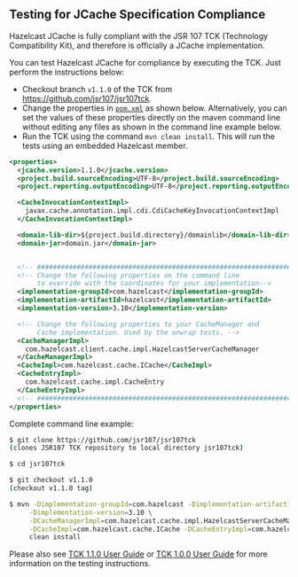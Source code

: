 
## Testing for JCache Specification Compliance

Hazelcast JCache is fully compliant with the JSR 107 TCK (Technology Compatibility Kit), and therefore is officially a JCache
implementation. 

You can test Hazelcast JCache for compliance by executing the TCK. Just perform the instructions below:


- Checkout branch `v1.1.0` of the TCK from <a href="https://github.com/jsr107/jsr107tck" target="_blank">https://github.com/jsr107/jsr107tck</a>.
- Change the properties in [`pom.xml`](https://github.com/jsr107/jsr107tck/blob/master/pom.xml) as shown below. Alternatively, you can set the values of these properties directly on the maven command line without editing any files as shown in the command line example below. 
- Run the TCK using the command `mvn clean install`. This will run the tests using an embedded Hazelcast member.

```xml
<properties>
  <jcache.version>1.1.0</jcache.version>
  <project.build.sourceEncoding>UTF-8</project.build.sourceEncoding>
  <project.reporting.outputEncoding>UTF-8</project.reporting.outputEncoding>

  <CacheInvocationContextImpl>
    javax.cache.annotation.impl.cdi.CdiCacheKeyInvocationContextImpl
  </CacheInvocationContextImpl>

  <domain-lib-dir>${project.build.directory}/domainlib</domain-lib-dir>
  <domain-jar>domain.jar</domain-jar>


  <!-- ################################################################# -->
  <!-- Change the following properties on the command line
       to override with the coordinates for your implementation-->
  <implementation-groupId>com.hazelcast</implementation-groupId>
  <implementation-artifactId>hazelcast</implementation-artifactId>
  <implementation-version>3.10</implementation-version>

  <!-- Change the following properties to your CacheManager and
       Cache implementation. Used by the unwrap tests. -->
  <CacheManagerImpl>
    com.hazelcast.client.cache.impl.HazelcastServerCacheManager
  </CacheManagerImpl>
  <CacheImpl>com.hazelcast.cache.ICache</CacheImpl>
  <CacheEntryImpl>
    com.hazelcast.cache.impl.CacheEntry
  </CacheEntryImpl>
  <!-- ################################################################# -->
</properties>
```

Complete command line example:

```bash
$ git clone https://github.com/jsr107/jsr107tck
(clones JSR107 TCK repository to local directory jsr107tck)

$ cd jsr107tck

$ git checkout v1.1.0
(checkout v1.1.0 tag) 

$ mvn -Dimplementation-groupId=com.hazelcast -Dimplementation-artifactId=hazelcast \
     -Dimplementation-version=3.10 \
     -DCacheManagerImpl=com.hazelcast.cache.impl.HazelcastServerCacheManager \
     -DCacheImpl=com.hazelcast.cache.ICache -DCacheEntryImpl=com.hazelcast.cache.impl.CacheEntry \
     clean install

```

Please also see [TCK 1.1.0 User Guide](https://docs.google.com/document/u/1/d/1m8d1Z44IFGAd20bXEvT2G--vWXbxaJctk16M2rmbM24/edit#) or [TCK 1.0.0 User Guide](https://docs.google.com/document/d/1w3Ugj_oEqjMlhpCkGQOZkd9iPf955ZWHAVdZzEwYYdU/edit) for more information on the testing instructions.


